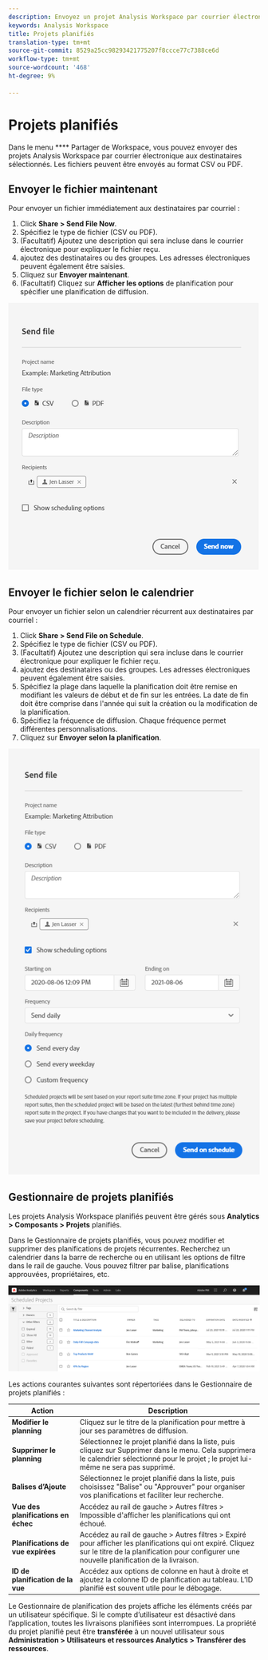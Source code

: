 ```yaml
---
description: Envoyez un projet Analysis Workspace par courrier électronique ou planifiez-le pour diffusion.
keywords: Analysis Workspace
title: Projets planifiés
translation-type: tm+mt
source-git-commit: 8529a25cc98293421775207f8ccce77c7388ce6d
workflow-type: tm+mt
source-wordcount: '468'
ht-degree: 9%

---
```



# Projets planifiés

Dans le menu **** Partager de Workspace, vous pouvez envoyer des projets Analysis Workspace par courrier électronique aux destinataires sélectionnés. Les fichiers peuvent être envoyés au format CSV ou PDF.

## Envoyer le fichier maintenant

Pour envoyer un fichier immédiatement aux destinataires par courriel :

1. Click **Share > Send File Now**.
1. Spécifiez le type de fichier (CSV ou PDF).
1. (Facultatif) Ajoutez une description qui sera incluse dans le courrier électronique pour expliquer le fichier reçu.
1. ajoutez des destinataires ou des groupes. Les adresses électroniques peuvent également être saisies.
1. Cliquez sur **Envoyer maintenant**.
1. (Facultatif) Cliquez sur **Afficher les options** de planification pour spécifier une planification de diffusion.

![Envoyer le fichier maintenant](assets/send-file-now.png)

## Envoyer le fichier selon le calendrier

Pour envoyer un fichier selon un calendrier récurrent aux destinataires par courriel :

1. Click **Share > Send File on Schedule**.
1. Spécifiez le type de fichier (CSV ou PDF).
1. (Facultatif) Ajoutez une description qui sera incluse dans le courrier électronique pour expliquer le fichier reçu.
1. ajoutez des destinataires ou des groupes. Les adresses électroniques peuvent également être saisies.
1. Spécifiez la plage dans laquelle la planification doit être remise en modifiant les valeurs de début et de fin sur les entrées. La date de fin doit être comprise dans l&#39;année qui suit la création ou la modification de la planification.
1. Spécifiez la fréquence de diffusion. Chaque fréquence permet différentes personnalisations.
1. Cliquez sur **Envoyer selon la planification**.

![](assets/send-on-schedule.png)

## Gestionnaire de projets planifiés

Les projets Analysis Workspace planifiés peuvent être gérés sous **Analytics > Composants > Projets** planifiés.

Dans le Gestionnaire de projets planifiés, vous pouvez modifier et supprimer des planifications de projets récurrentes. Recherchez un calendrier dans la barre de recherche ou en utilisant les options de filtre dans le rail de gauche. Vous pouvez filtrer par balise, planifications approuvées, propriétaires, etc.

![](assets/scheduled-project-manager.png)

Les actions courantes suivantes sont répertoriées dans le Gestionnaire de projets planifiés :

| Action | Description |
|---|---|
| **Modifier le planning** | Cliquez sur le titre de la planification pour mettre à jour ses paramètres de diffusion. |
| **Supprimer le planning** | Sélectionnez le projet planifié dans la liste, puis cliquez sur Supprimer dans le menu. Cela supprimera le calendrier sélectionné pour le projet ; le projet lui-même ne sera pas supprimé. |
| **Balises d’Ajoute** | Sélectionnez le projet planifié dans la liste, puis choisissez &quot;Balise&quot; ou &quot;Approuver&quot; pour organiser vos planifications et faciliter leur recherche. |
| **Vue des planifications en échec** | Accédez au rail de gauche > Autres filtres > Impossible d&#39;afficher les planifications qui ont échoué. |
| **Planifications de vue expirées** | Accédez au rail de gauche > Autres filtres > Expiré pour afficher les planifications qui ont expiré. Cliquez sur le titre de la planification pour configurer une nouvelle planification de la livraison. |
| **ID de planification de la vue** | Accédez aux options de colonne en haut à droite et ajoutez la colonne ID de planification au tableau. L’ID planifié est souvent utile pour le débogage. |

Le Gestionnaire de planification des projets affiche les éléments créés par un utilisateur spécifique. Si le compte d’utilisateur est désactivé dans l’application, toutes les livraisons planifiées sont interrompues. La propriété du projet planifié peut être **transférée** à un nouvel utilisateur sous **Administration > Utilisateurs et ressources Analytics > Transférer des ressources**.
